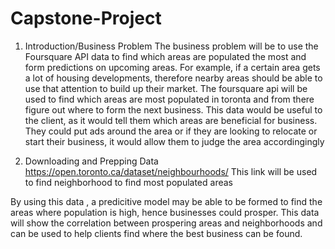 # Capstone-Project

1) Introduction/Business Problem
The business problem will be to use the Foursquare API data to find which areas are populated the most and form predictions on upcoming areas. For example, if a certain area gets a lot of housing developments, therefore nearby areas should be able to use that attention to build up their market. The foursquare api will be used to find which areas are most populated in toronta and from there figure out where to form the next business. This data would be useful to the client, as it would tell them which areas are beneficial for business. They could put ads around the area or if they are looking to relocate or start their business, it would allow them to judge the area accordingingly 

2) Downloading and Prepping Data
https://open.toronto.ca/dataset/neighbourhoods/
This link will be used to find neighborhood to find most populated areas

By using this data , a predicitive model may be able to be formed to find the areas where population is high, hence businesses could prosper. This data will show the correlation between prospering areas and neighborhoods and can be used to help clients find where the best business can be found.


 
